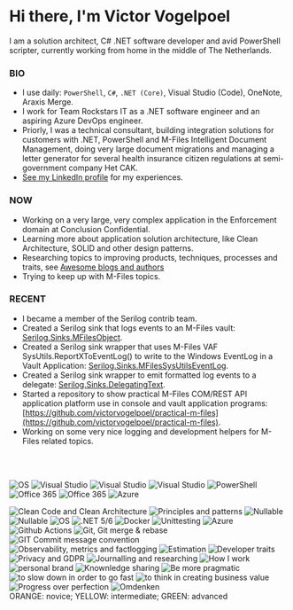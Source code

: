 # Hi there, I'm Victor Vogelpoel

I am a solution architect, C# .NET software developer and avid PowerShell scripter, currently working from home in the middle of The Netherlands.

### BIO

- I use daily: `PowerShell`, `C#`, `.NET (Core)`, Visual Studio (Code), OneNote, Araxis Merge.
- I work for Team Rockstars IT as a .NET software engineer and an aspiring Azure DevOps engineer.
- Priorly, I was a technical consultant, building integration solutions for customers with .NET, PowerShell and M-Files Intelligent Document Management, doing very large document migrations and managing a letter generator for several health insurance citizen regulations at semi-government company Het CAK.
- [See my LinkedIn profile](https://www.linkedin.com/in/victorvogelpoel/) for my experiences.

### NOW

- Working on a very large, very complex application in the Enforcement domain at Conclusion Confidential.
- Learning more about application solution architecture, like Clean Architecture, SOLID and other design patterns.
- Researching topics to improving products, techniques, processes and traits, see [Awesome blogs and authors](https://victorvogelpoel.github.io/awesome-blogs-and-authors/)
- Trying to keep up with M-Files topics.

### RECENT

- I became a member of the Serilog contrib team.
- Created a Serilog sink that logs events to an M-Files vault: [Serilog.Sinks.MFilesObject](https://github.com/victorvogelpoel/Serilog.Sinks.MFilesObject).
- Created a Serilog sink wrapper that uses M-Files VAF SysUtils.ReportXToEventLog() to write to the Windows EventLog in a Vault Application: [Serilog.Sinks.MFilesSysUtilsEventLog](https://github.com/victorvogelpoel/Serilog.Sinks.MFilesSysUtilsEventLog).
- Created a Serilog sink wrapper to emit formatted log events to a delegate: [Serilog.Sinks.DelegatingText](https://github.com/victorvogelpoel/Serilog.Sinks.DelegatingText).
- Started a repository to show practical M-Files COM/REST API application platform use in console and vault application programs: [https://github.com/victorvogelpoel/practical-m-files](https://github.com/victorvogelpoel/practical-m-files).
- Working on some very nice logging and development helpers for M-Files related topics.

<br/><br/>

<img alt="OS" src="https://img.shields.io/badge/OS-Windows-blue?style=for-the-badge&logo=Windows"/> <img alt="Visual Studio" src="https://img.shields.io/badge/Tool-Visual%20Studio-blue?style=for-the-badge&icon=visualstudio"/> <img alt="Visual Studio" src="https://img.shields.io/badge/Framework-.NET%20(Core)-blue?style=for-the-badge&icon=visualstudio"/> <img alt="Visual Studio" src="https://img.shields.io/badge/Language-C%23-blue?style=for-the-badge&icon=visualstudio"/> <img alt="PowerShell" src="https://img.shields.io/badge/Tool-PowerShell-blue?style=for-the-badge&logo=PowerShell&logocolor=white"/> <img alt="Office 365" src="https://img.shields.io/badge/Tool-Github-blue?style=for-the-badge"/> <img alt="Office 365" src="https://img.shields.io/badge/Tool-Office%20365-blue?style=for-the-badge"/> <img alt="Azure" src="https://img.shields.io/badge/cloud-Azure-blue?style=for-the-badge"/>
<br/>

<!-- Skill levels: Novice | Beginner | Competent | Proficient | Expert
     Novice:orange
	 Intermediate:yellow
	 Advanced:green
-->
<img alt="Clean Code and Clean Architecture" src="https://img.shields.io/badge/Learning-Clean%20Code%20%26%20Clean%20Architecture-yellow?style=flat"/> <img alt="Principles and patterns" src="https://img.shields.io/badge/Learning-Principles%20%26%20Patterns-yellow?style=flat"/> <img alt="Nullable" src="https://img.shields.io/badge/Learning-C%23%20nullable-yellow?style=flat"/> <img alt="Nullable" src="https://img.shields.io/badge/Learning-Structured%20logging-green?style=flat"/> <img alt="OS" src="https://img.shields.io/badge/Learning-async-yellow?style=flat"/> <img alt=".NET 5/6" src="https://img.shields.io/badge/Learning-.NET%205-yellow?style=flat"/> <img alt="Docker" src="https://img.shields.io/badge/Learning-Docker-yellow?style=flat"/> <img alt="Unittesting" src="https://img.shields.io/badge/Learning-Unit%20Testing-yellow?style=flat"/> <img alt="Azure" src="https://img.shields.io/badge/Learning-Azure-yellow?style=flat"/> <img alt="Github Actions" src="https://img.shields.io/badge/Learning-GitHub%20Actions-orange?style=flat"/> <img alt="Git, Git merge & rebase" src="https://img.shields.io/badge/Learning-Git%20%26%20Git%20merge%20%26%20rebase-yellow?style=flat"/><img alt="GIT Commit message convention" src="https://img.shields.io/badge/Learning-Git%20commit%20message%20convention-yellow?style=flat"/> <img alt="Observability, metrics and factlogging" src="https://img.shields.io/badge/Learning-Observability-yellow?style=flat"/> <img alt="Estimation" src="https://img.shields.io/badge/Learning-Estimation-orange?style=flat"/> <img alt="Developer traits" src="https://img.shields.io/badge/Learning-Developer%20traits-yellow?style=flat"/> <img alt="Privacy and GDPR" src="https://img.shields.io/badge/Learning-Privacy%20%26%20GDPR-orange?style=flat"/> <img alt="Journalling and researching" src="https://img.shields.io/badge/Learning-Journalling%20%26%20researching-orange?style=flat"/> <img alt="How I work" src="https://img.shields.io/badge/Learning-How%20I%20work-yellow?style=flat"/> <img alt="personal brand" src="https://img.shields.io/badge/Learning-personal%20brand-orange?style=flat"/> <img alt="Knownledge sharing" src="https://img.shields.io/badge/Learning-Knowledge%20sharing-yellow?style=flat"/> <img alt="Be more pragmatic" src="https://img.shields.io/badge/Learning-to%20be%20more%20pragmatic-yellow?style=flat"/>  <img alt="to slow down in order to go fast" src="https://img.shields.io/badge/Learning-to%20slow%20down%20in%20order%20to%20go%20fast-orange?style=flat"/> <img alt="to think in creating business value" src="https://img.shields.io/badge/Learning-to%20think%20in%20creating%20business%20value-yellow?style=flat"/> <img alt="Progress over perfection" src="https://img.shields.io/badge/Learning-Progress%20over%20perfection-yellow?style=flat"/> <img alt="Omdenken" src="https://img.shields.io/badge/Learning-Omdenken-green?style=flat"/> 
<br/>
ORANGE: novice;  YELLOW: intermediate;  GREEN: advanced
<br/>

[website]: https://victorvogelpoel.nl
[twitter]: https://twitter.com/victorvogelpoel
[linkedin]: https://linkedin.com/in/victorvogelpoel

[visualstudio]: assets/visualstudio.svg

<!--
[blog]: https://dev.to/victorvogelpoel

-->



<!--
**victorvogelpoel/victorvogelpoel** is a ✨ _special_ ✨ repository because its `README.md` (this file) appears on your GitHub profile.

Here are some ideas to get you started:

- 🔭 I’m currently working on ...
- 🌱 I’m currently learning ...
- 👯 I’m looking to collaborate on ...
- 🤔 I’m looking for help with ...
- 💬 Ask me about ...
- 📫 How to reach me: ...
- 😄 Pronouns: ...
- ⚡ Fun fact: ...
-->
